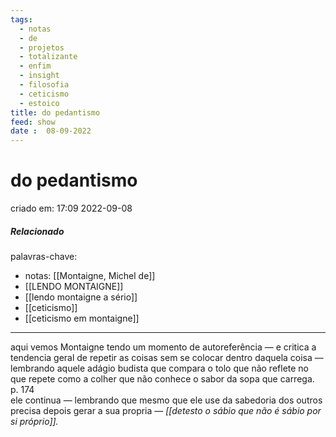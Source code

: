 ```yaml
---
tags:
  - notas
  - de
  - projetos
  - totalizante
  - enfim
  - insight
  - filosofia
  - ceticismo
  - estoico
title: do pedantismo
feed: show
date :  08-09-2022
---
```


# do pedantismo

criado em: 17:09 2022-09-08

##### Relacionado

palavras-chave:

- notas: [[Montaigne, Michel de]]
- [[LENDO MONTAIGNE]]
- [[lendo montaigne a sério]]
- [[ceticismo]]
- [[ceticismo em montaigne]]
---

aqui vemos Montaigne tendo um momento de autoreferência — e critica a tendencia geral de repetir as coisas sem se colocar dentro daquela coisa — lembrando aquele adágio budista que compara o tolo que não reflete no que repete como a colher que não conhece o sabor da sopa que carrega.  
p. 174  
ele continua — lembrando que mesmo que ele use da sabedoria dos outros precisa depois gerar a sua propria — *[[detesto o sábio que não é sábio por si próprio]].*
